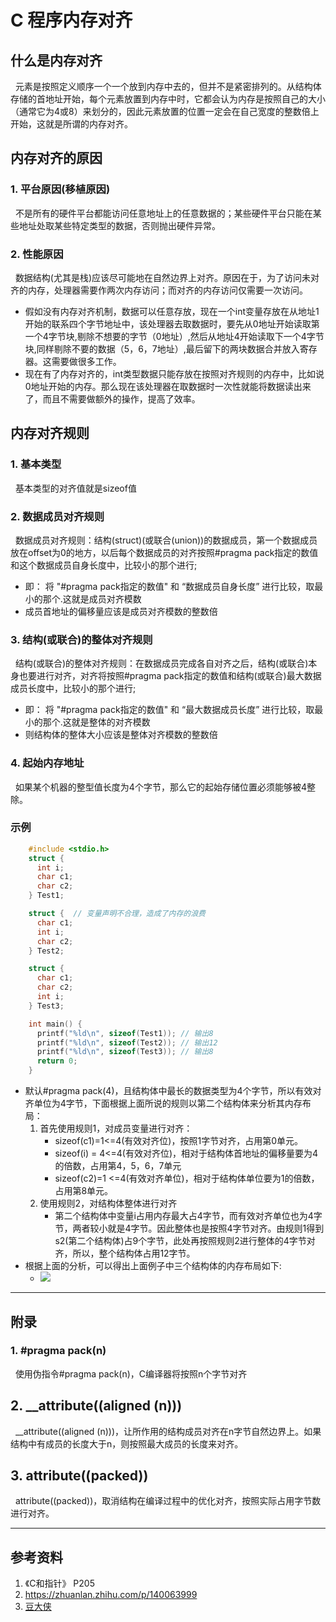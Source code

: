 # C 程序内存对齐
## 什么是内存对齐
&nbsp;&nbsp;元素是按照定义顺序一个一个放到内存中去的，但并不是紧密排列的。从结构体存储的首地址开始，每个元素放置到内存中时，它都会认为内存是按照自己的大小（通常它为4或8）来划分的，因此元素放置的位置一定会在自己宽度的整数倍上开始，这就是所谓的内存对齐。

## 内存对齐的原因
### 1. 平台原因(移植原因)
&nbsp;&nbsp;不是所有的硬件平台都能访问任意地址上的任意数据的；某些硬件平台只能在某些地址处取某些特定类型的数据，否则抛出硬件异常。

### 2. 性能原因
&nbsp;&nbsp;数据结构(尤其是栈)应该尽可能地在自然边界上对齐。原因在于，为了访问未对齐的内存，处理器需要作两次内存访问；而对齐的内存访问仅需要一次访问。
   + 假如没有内存对齐机制，数据可以任意存放，现在一个int变量存放在从地址1开始的联系四个字节地址中，该处理器去取数据时，要先从0地址开始读取第一个4字节块,剔除不想要的字节（0地址）,然后从地址4开始读取下一个4字节块,同样剔除不要的数据（5，6，7地址）,最后留下的两块数据合并放入寄存器。这需要做很多工作。
   + 现在有了内存对齐的，int类型数据只能存放在按照对齐规则的内存中，比如说0地址开始的内存。那么现在该处理器在取数据时一次性就能将数据读出来了，而且不需要做额外的操作，提高了效率。

## 内存对齐规则
### 1. 基本类型
&nbsp;&nbsp;基本类型的对齐值就是sizeof值

### 2. 数据成员对齐规则
&nbsp;&nbsp;数据成员对齐规则：结构(struct)(或联合(union))的数据成员，第一个数据成员放在offset为0的地方，以后每个数据成员的对齐按照#pragma pack指定的数值和这个数据成员自身长度中，比较小的那个进行;
  + 即：  将 "#pragma pack指定的数值" 和 “数据成员自身长度” 进行比较，取最小的那个.这就是成员对齐模数
  + 成员首地址的偏移量应该是成员对齐模数的整数倍

### 3. 结构(或联合)的整体对齐规则
&nbsp;&nbsp;结构(或联合)的整体对齐规则：在数据成员完成各自对齐之后，结构(或联合)本身也要进行对齐，对齐将按照#pragma pack指定的数值和结构(或联合)最大数据成员长度中，比较小的那个进行;
  + 即：  将 "#pragma pack指定的数值" 和 “最大数据成员长度” 进行比较，取最小的那个.这就是整体的对齐模数
  + 则结构体的整体大小应该是整体对齐模数的整数倍
### 4. 起始内存地址
&nbsp;&nbsp;如果某个机器的整型值长度为4个字节，那么它的起始存储位置必须能够被4整除。

### 示例
```c
    #include <stdio.h>
    struct {
      int i;
      char c1;
      char c2;
    } Test1;

    struct {  // 变量声明不合理，造成了内存的浪费
      char c1;
      int i;
      char c2;
    } Test2;

    struct {
      char c1;
      char c2;
      int i;
    } Test3;

    int main() {
      printf("%ld\n", sizeof(Test1)); // 输出8
      printf("%ld\n", sizeof(Test2)); // 输出12
      printf("%ld\n", sizeof(Test3)); // 输出8
      return 0;
    }
```
+ 默认#pragma pack(4)，且结构体中最长的数据类型为4个字节，所以有效对齐单位为4字节，下面根据上面所说的规则以第二个结构体来分析其内存布局： 
  1. 首先使用规则1，对成员变量进行对齐：
     - sizeof(c1)=1<=4(有效对齐位)，按照1字节对齐，占用第0单元。
     - sizeof(i) = 4<=4(有效对齐位)，相对于结构体首地址的偏移量要为4的倍数，占用第4，5，6，7单元 
     - sizeof(c2)=1 <=4(有效对齐单位)，相对于结构体单位要为1的倍数，占用第8单元。
  2. 使用规则2，对结构体整体进行对齐 
     - 第二个结构体中变量i占用内存最大占4字节，而有效对齐单位也为4字节，两者较小就是4字节。因此整体也是按照4字节对齐。由规则1得到s2(第二个结构体)占9个字节，此处再按照规则2进行整体的4字节对齐，所以，整个结构体占用12字节。
+ 根据上面的分析，可以得出上面例子中三个结构体的内存布局如下: 
    - <img src="./pics/c_mem_001.jpg"/>
---
## 附录
### 1. #pragma pack(n)
&nbsp;&nbsp;使用伪指令#pragma pack(n)，C编译器将按照n个字节对齐
## 2. __attribute((aligned (n)))
&nbsp;&nbsp;__attribute((aligned (n)))，让所作用的结构成员对齐在n字节自然边界上。如果结构中有成员的长度大于n，则按照最大成员的长度来对齐。
## 3. attribute((packed))
&nbsp;&nbsp;attribute((packed))，取消结构在编译过程中的优化对齐，按照实际占用字节数进行对齐。

---
## 参考资料
1.  《C和指针》 P205
2.  https://zhuanlan.zhihu.com/p/140063999
3.  [豆大侠](https://doudaxia.club/index.php/archives/166/)